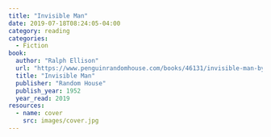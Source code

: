```yaml
---
title: "Invisible Man"
date: 2019-07-18T08:24:05-04:00
category: reading
categories:
  - Fiction
book:
  author: "Ralph Ellison"
  url: "https://www.penguinrandomhouse.com/books/46131/invisible-man-by-ralph-ellison/9780679732761/teachers-guide/"
  title: "Invisible Man"
  publisher: "Random House"
  publish_year: 1952
  year_read: 2019
resources:
  - name: cover
    src: images/cover.jpg
---
```


